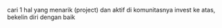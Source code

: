 cari 1 hal yang menarik (project) dan aktif di komunitasnya
invest ke atas, bekelin diri dengan baik